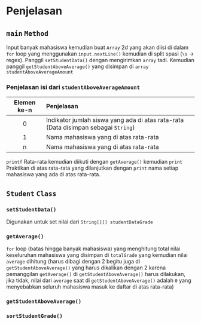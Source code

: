 # Penjelasan

## `main` `Method`

Input banyak mahasiswa kemudian buat `Array` 2d yang akan diisi di dalam `for` loop yang menggunakan `input.nextLine()` kemudian di split spasi (`\s` -> regex). Panggil `setStudentData()` dengan mengirimkan `array` tadi. Kemudian panggil `getStudentAboveAverage()` yang disimpan di `array` `studentAboveAverageAmount`

### Penjelasan isi dari `studentAboveAverageAmount`

|Elemen ke-n|Penjelasan|
|:---:|:---|
|0|Indikator jumlah siswa yang ada di atas rata-rata (Data disimpan sebagai `String`)|
|1|Nama mahasiswa yang di atas rata-rata|
|n|Nama mahasiswa yang di atas rata-rata|

`printf` Rata-rata kemudian diikuti dengan `getAverage()` kemudian `print` Praktikan di atas rata-rata yang dilanjutkan dengan `print` nama setiap mahasiswa yang ada di atas rata-rata.

## `Student` `Class`

### `setStudentData()`

Digunakan untuk set nilai dari `String[][] studentDataGrade`

### `getAverage()`

`for` loop (batas hingga banyak mahasiswa) yang menghitung total nilai keseluruhan mahasiswa yang disimpan di `totalGrade` yang kemudian nilai `average` dihitung (harus dibagi dengan 2 begitu juga di `getStudentAboveAverage()` yang harus dikalikan dengan 2 karena pemanggilan `getAverage()` di `getStudentAboveAverage()` harus dilakukan, jika tidak, nilai dari `average` saat di `getStudentAboveAverage()` adalah `0` yang menyebabkan seluruh mahasiswa masuk ke daftar di atas rata-rata)

### `getStudentAboveAverage()`

### `sortStudentGrade()`
